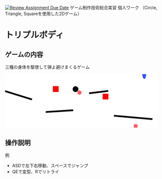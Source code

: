 [![Review Assignment Due Date](https://classroom.github.com/assets/deadline-readme-button-22041afd0340ce965d47ae6ef1cefeee28c7c493a6346c4f15d667ab976d596c.svg)](https://classroom.github.com/a/l0taWXbI)
ゲーム制作技術総合実習 個人ワーク
（Circle, Triangle, Squareを使用した2Dゲーム）

# トリプルボディ

## ゲームの内容
三種の身体を駆使して弾よ避けまくるゲーム

![画面イメージ](docs/images/game_image01.png)

## 操作説明
例
- ASDで左下右移動、スペースでジャンプ
- QEで変型、Rでリトライ
